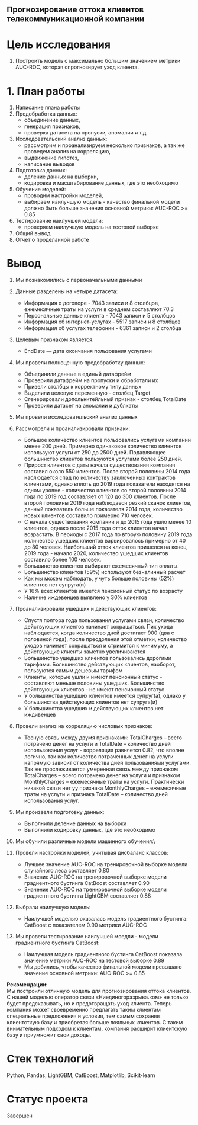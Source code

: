 ## Прогнозирование оттока клиентов телекоммуникационной компании

# Цель исследования
1. Построить модель с максимально большим значением метрики AUC-ROC, которая спрогнозирует уход клиента.


# 1. План работы
1. Написание плана работы
2. Предобработка данных:
    * объединение данных,
    * генерация признаков, 
    * проверка датасета на пропуски, аномалии и т.д
3. Исследовательский анализ данных:
    * рассмотрим и проанализируем несколько признаков, а так же проведем анализ на корреляцию,
    * выдвижение гипотез,
    * написание выводов
4. Подготовка данных:
    * деление данных на выборки, 
    * кодировка и масштабирование данных, где это необходимо
5. Обучение моделей:
    * проводим настройки моделей, 
    * выбираем наилучшую модель - качество финальной модели должно быть больше значения основной метрики: AUC-ROC >= 0.85
6. Тестирование наилучшей модели:
    * проверяем наилучшую модель на тестовой выборке
7. Общий вывод
8. Отчет о проделанной работе


# Вывод
1. Мы познакомились с первоначальными данными
2. Данные разделены на четыре датасета:
    * Информация о договоре - 7043 записи и 8 столбцов, ежемесячные траты на услуги в среднем составляют 70.3 
    * Персональные данные клиента - 7043 записи и 5 столбцов
    * Информация об интернет-услугах - 5517 записи и 8 столбцов
    * Информация об услугах телефонии - 6361 записи и 2 столбца
3. Целевым признаком является:
    * EndDate — дата окончания пользования услугами   
4. Мы провели полноценную предобработку данных:
    * Объединили данные в единый датафрейм
    * Проверили датафрейм на пропуски и обработали их
    * Привели столбцы к корректному типу данных
    * Выделили целевую переменную - столбец Target
    * Сгенерировали допольнитейльный признак - столбец TotalDate
    * Проверили датасет на аномалии и дублкаты  
5. Мы провели исследовательский анализ данных
6. Рассмотрели и проанализировали признаки:
    * Большое количество клиентов пользовались услугами компании менее 200 дней. Примерно одинаковое количество клиентов используют услуги от 250 до 2500 дней. Подавляющее большинство клиентов пользуются услугами более 250 дней. 
    * Прирост клиентов с даты начала существования компания составил около 550 клиентов. После второй половины 2014 года наблюдается спад по количеству заключенных контрактов клиентами, однако вплоть до 2019 года показатели находятся на одном уровне - количество клиентов со второй половины 2014 года по 2019 год составляет от 120 до 300 клиентов. После второй половины 2019 года наблюдаеся резкий скачок клиентов, данный показатель больше показателя 2014 года, количество новых клиентов составило примерно 710 человек.
    * С начала существования компании и до 2015 года ушло менее 10 клиентов, однако после 2015 года отток клиентов начал возрастать. В периоды с 2017 года по вторую половину 2019 года количество ушедших клиентов варьировалось примерно от 40 до 80 человек. Наибольший отток клиентов пришелся на конец 2019 года - начало 2020, количество ушедших клиентов составило более 100 человек.
    * Большинство клиентов выбирают ежемесячный тип оплаты.
    * Большинство клиентов (59%) используют безналичный расчет 
    * Как мы можем наблюдать, у чуть больше половины (52%) клиентов нет супруга(и)
    * У 16% всех клиентов имеется пенсионный статус по возрасту
    * Наличие иждевенцев выявлено у 30% клиентов
7. Проанализировали ушедщих и действующих клиентов:       
    * Спустя полтора года пользования услугами связи, количество действующих клиентов начинает сокращаться. Пик ухода наблюдается, когда количество дней достигает 900 (два с половиной года), после преодоления этой отметки, количество уходов начинает сокращаться и стримится к минимуму, а действующие клиенты заметно увеличиваются
    * Большинство ушедших клиентов пользовались дорогими тарифами. Большинство действующих клиентов, наоборот, пользуются самым дешевым тарифом
    * Клиенты, которые ушли и имеют пенсионный статус - составляют меньше половины ушедших. Большинство действующих клиентов - не имеют пенсионный статус
    * У большинства ушедших клиентов имеется супруг(а), однако у большинства действующих клиентов нет супруга(и)
    * У большинства ушедших и действующих клиентов нет иждивенцев    
    
8. Провели анализ на корреляцию числовых признаков: 
    * Тесную связь между двумя признаками: TotalCharges – всего потрачено денег на услуги и TotalDate – количество дней использования услуг - корреляция равняется 0.82, что вполне логично, так как количество потраченных денег на услуги напрямую зависит от количества дней пользованиями услугами. Так же прослеживается умеренная связь между признаком TotalCharges – всего потрачено денег на услуги и признаком MonthlyCharges – ежемесячные траты на услуги. Практически никакой связи нет уу признака MonthlyCharges – ежемесячные траты на услуги и признака TotalDate – количество дней использования услуг.
    
9. Мы произвели подготовку данных:
    * Выполнили деление данных на выборки
    * Выполнили кодировку данных, где это необходимо  
10. Мы обучили различные модели машинного обучения:\
11. Провели настройки моделей, учитывая дисбаланс классов:
    * Лучшее значение AUC-ROC на тренировочной выборке модели случайного леса составляет 0.80 
    * Значение AUC-ROC на тренировочной выборке модели градиентного бустинга CatBoost составляет 0.90 
    * Значение AUC-ROC на тренировочной выборке модели градиентного бустинга LightGBM составляет 0.88
12. Выбрали наилучшую модель:
    * Наилучшей моделью оказалась модель градиентного бустинга: CatBoost с показателем 0.90 метрики AUC-ROC     
13. Мы провели тестирование наилучшей моедли - модели градиентного бустинга CatBoost:
     * Наилучшая модель градиентного бустинга CatBoost показала значение метрики AUC-ROC на тестовой выборке 0.89
     * Мы добились, чтобы качество финальной модели превышало значение основной метрики: AUC-ROC >= 0.85
     
**Рекомендации:** <br>
Мы построили отличную модель для прогнозирования оттока клиентов. С нашей моделью оператор связи «Ниединогоразрыва.ком» не только будет предсказывать, но и предотвращать уход клиента. Теперь компания может своевременно предлагать таким клиентам специальные предложения и условия, тем самым сохраняя клиентсткую базу и приобретая больше лояльных клиентов. С таким внимательным подходом к клиентам, компания расширит клиентскую базу и приумножит свои доходы.

# Стек технологий
Python, Pandas, LightGBM, CatBoost, Matplotlib, Scikit-learn

# Статус проекта
Завершен
